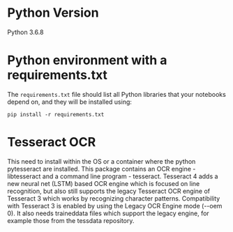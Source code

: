 
# Python Version

Python 3.6.8

# Python environment with a requirements.txt

The `requirements.txt` file should list all Python libraries that your notebooks
depend on, and they will be installed using:

```
pip install -r requirements.txt
```

# Tesseract OCR

This need to install within the OS or a container where the python pytesseract are installed.
This package contains an OCR engine - libtesseract and a command line program - tesseract. Tesseract 4 adds a new neural net (LSTM) based OCR engine which is focused on line recognition, but also still supports the legacy Tesseract OCR engine of Tesseract 3 which works by recognizing character patterns. Compatibility with Tesseract 3 is enabled by using the Legacy OCR Engine mode (--oem 0). It also needs traineddata files which support the legacy engine, for example those from the tessdata repository.
